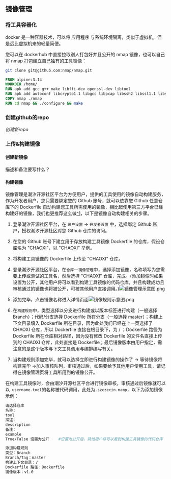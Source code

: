 ## 镜像管理

### 将工具容器化

docker 是一种容器技术，可以将 应用程序 与系统环境隔离，类似于虚拟机，但是远比虚拟机来的轻量简便。

您可以在 dockerhub 中直接拉取别人打包好并且公开的 nmap 镜像，也可以自己将 nmap 打包建立自己独有的工具镜像：

```bash
git clone git@github.com:nmap/nmap.git
```

```dockerfile
FROM alpine:3.14
WORKDIR /home/
RUN apk add gcc g++ make libffi-dev openssl-dev libtool
RUN apk add autoconf libcrypto1.1 libgcc libpcap libssh2 libssl1.1 libstdc++ lua5.3-libs musl pcre zlib
COPY nmap ./nmap
RUN cd nmap && ./configure && make
```

### 创建github的repo
*创建新repo*

### 上传&构建镜像
#### 创建新镜像
描述和备注要写什么？
#### 构建镜像

镜像管理是潮汐开源社区平台为方便用户，提供的工具使用的镜像自动构建服务，作为开发者用户，您只需要绑定您的 Github 账号，就可以依靠您 Github 任意仓库下的 Dockerfile 自动构建您工具所需使用的镜像，相比起使用第三方平台已经构建好的镜像，我们也更推荐这么做[^1](#为什么更推荐在潮汐开源社区平台构建镜像？)，以下是镜像自动构建相关的步骤。

1. 登录潮汐开源社区平台，在 `账户设置` -> `开发者设置` 中，选择绑定 Github 账户，授权潮汐开源社区对您 Github 仓库的访问。
2. 在您的 Github 账号下建立用于存放构建工具镜像 Dockerfile 的仓库，假设仓库名为 "CHAOXI"，以 "CHAOXI" 举例。
3. 将构建工具镜像的 Dockerfile 上传至 "CHAOXI" 仓库。
4. 登录潮汐开源社区平台，在`仓库`—`镜像管理`中，选择添加镜像，名称填写为您需要上传或测试的工具名，然后选择 "CHAOXI" 仓库，完成。(添加镜像时如果设置为公开，其他用户将可以看到构建工具镜像的代码仓库，并且构建成功且审核通过的镜像也将被公开，可被其他用户直接调用。)![镜像管理示意图.png](https://levimg.s3.cn-northwest-1.amazonaws.com.cn/x/37c665bb-b577-476e-a202-92f8a5b9fa7e.png)
5. 添加完毕，点击镜像名称进入详情页面![镜像规则示意图.png](https://levimg.s3.cn-northwest-1.amazonaws.com.cn/x/0f145a9f-84ab-42ad-a0c2-2a8733c5bcd8.png)

6. 在`构建规则`中，类型选择以分支进行构建或以版本标签进行构建（一般选择 Branch）；代码/分支选择 Dockerfile 所在分支（一般选择 master）；构建上下文目录填入 Dockerfile 所在目录，因为此处我们已经在上一页选择了 CHAOXI 仓库，所以 Dockerfile 直接在根目录下，为 / ；Dockerfile 路径为 Dockerfile 所在仓库相对路径，因为没有修改 Dockerfile 的文件名直接上传到的 CHAOXI 仓库，此处直接是 Dockerfile；最后镜像版本由用户指定，需注意的是这个版本与下文工具调用与编排编写有关。
7. 当构建规则添加完毕，就可以选择立即进行构建镜像的操作了 -> 等待镜像将构建完毕 ->加入审核队列，审核通过后，如果要给予其他用户使用工具，请记得在镜像管理页将工具所用到的镜像公开。

在构建工具镜像时，会由潮汐开源社区平台进行镜像审核，审核通过后镜像就可以以`.username.tool`的名称被代码调用，此处为`.szczecin.namp`，以下为添加镜像示例：

```bash
请选择仓库
名称：
tool
描述：
description
备注：
example
True/False 设置为公开	#设置为公开后，其他用户将可以看到构建工具镜像的代码仓库

添加构建规则
类型：Branch
Branch/Tag：master
构建上下文目录：/
Dockerfile 路径：Dockerfile
镜像版本：v1.0
```
